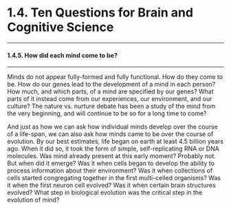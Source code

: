 # 1.4. Ten Questions for Brain and Cognitive Science

---
#### 1.4.5. How did each mind come to be?

---
Minds do not appear fully-formed and fully functional. How do they come to be. How do our genes lead to the development of a  mind in each person? How much, and which parts, of a mind are specified by our genes? What parts of it instead come from our experiences, our environment, and our culture? The nature vs. nurture debate has been a study of the mind from the very beginning, and will continue to be so for a long time to come?

And just as how we can ask how individual minds develop over the course of a life-span, we can also ask how minds came to be over the course of evolution. By our best estimates, life began on earth at least 4.5 billion years ago. When it did so, it took the form of simple, self-replicating RNA or DNA molecules. Was mind already present at this early moment? Probably not. But when did it emerge? Was it when cells began to develop the ability to process information about their environment? Was it when collections of cells started congregating together in the first multi-celled organisms? Was it when the first neuron cell evolved? Was it when certain brain structures evolved? What step in biological evolution was the critical step in the evolution of mind?
